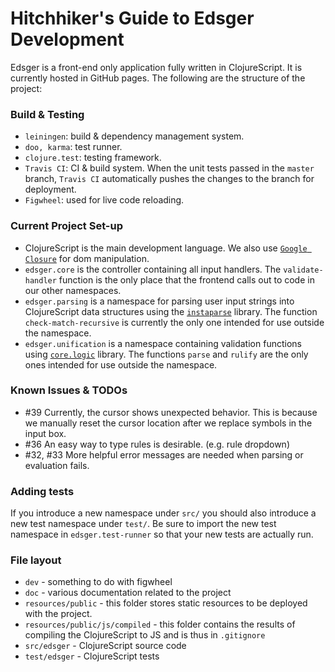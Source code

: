 # Hitchhiker's Guide to Edsger Development 

Edsger is a front-end only application fully written in ClojureScript. It is currently hosted in GitHub pages. The following are the structure of the project:

### Build & Testing
* `leiningen`: build & dependency management system.
* `doo, karma`: test runner.
* `clojure.test`: testing framework.
* `Travis CI`: CI & build system. When the unit tests passed in the `master` branch, `Travis CI` automatically pushes the changes to the branch for deployment.
* `Figwheel`: used for live code reloading.

### Current Project Set-up
* ClojureScript is the main development language. We also use [`Google Closure`](https://github.com/google/closure-library) for dom manipulation.
* `edsger.core` is the controller containing all input handlers.
  The `validate-handler` function is the only place that the frontend calls out to code in our other namespaces.
* `edsger.parsing` is a namespace for parsing user input strings into ClojureScript data structures using the [`instaparse`](https://github.com/Engelberg/instaparse) library.
  The function `check-match-recursive` is currently the only one intended for use outside the namespace.
* `edsger.unification` is a namespace containing validation functions using [`core.logic`](https://github.com/clojure/core.logic) library.
   The functions `parse` and `rulify` are the only ones intended for use outside the namespace.

### Known Issues & TODOs
* #39 Currently, the cursor shows unexpected behavior. This is because we manually reset the cursor location after we replace symbols in the input box.
* #36 An easy way to type rules is desirable. (e.g. rule dropdown)
* #32, #33 More helpful error messages are needed when parsing or evaluation fails.

### Adding tests

If you introduce a new namespace under `src/` you should also introduce a new
test namespace under `test/`. Be sure to import the new test namespace in
`edsger.test-runner` so that your new tests are actually run.

### File layout

- `dev` - something to do with figwheel
- `doc` - various documentation related to the project
- `resources/public` - this folder stores static resources to be deployed with
  the project.
- `resources/public/js/compiled` - this folder contains the results of compiling
  the ClojureScript to JS and is thus in `.gitignore`
- `src/edsger` - ClojureScript source code
- `test/edsger` - ClojureScript tests

